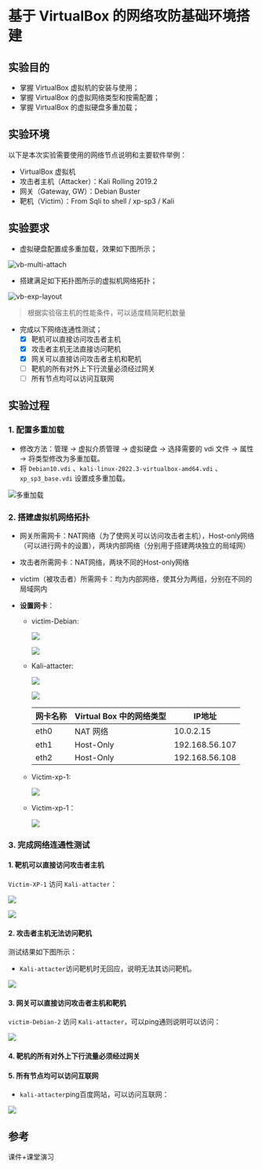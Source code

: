 # 基于 VirtualBox 的网络攻防基础环境搭建

## 实验目的

- 掌握 VirtualBox 虚拟机的安装与使用；
- 掌握 VirtualBox 的虚拟网络类型和按需配置；
- 掌握 VirtualBox 的虚拟硬盘多重加载；

## 实验环境

以下是本次实验需要使用的网络节点说明和主要软件举例：

- VirtualBox 虚拟机
- 攻击者主机（Attacker）：Kali Rolling 2019.2
- 网关（Gateway, GW）：Debian Buster
- 靶机（Victim）：From Sqli to shell / xp-sp3 / Kali

## 实验要求

- 虚拟硬盘配置成多重加载，效果如下图所示；

![vb-multi-attach](.\img1\vb-multi-attach.png)

- 搭建满足如下拓扑图所示的虚拟机网络拓扑；

![vb-exp-layout](.\img1\vb-exp-layout.png)

> 根据实验宿主机的性能条件，可以适度精简靶机数量

- 完成以下网络连通性测试；
  - [x] 靶机可以直接访问攻击者主机
  - [x] 攻击者主机无法直接访问靶机
  - [x] 网关可以直接访问攻击者主机和靶机
  - [ ] 靶机的所有对外上下行流量必须经过网关
  - [ ] 所有节点均可以访问互联网

## 实验过程

### 1. 配置多重加载

- 修改方法：管理 -> 虚拟介质管理 -> 虚拟硬盘 -> 选择需要的 vdi 文件 -> 属性 -> 将类型修改为多重加载。
- 将 `Debian10.vdi` 、`kali-linux-2022.3-virtualbox-amd64.vdi` 、`xp_sp3_base.vdi` 设置成多重加载。

![多重加载](img1/多重加载.png)

### 2. 搭建虚拟机网络拓扑

- 网关所需网卡：NAT网络（为了使网关可以访问攻击者主机），Host-only网络（可以进行网卡的设置），两块内部网络（分别用于搭建两块独立的局域网）

- 
  攻击者所需网卡：NAT网络，两块不同的Host-only网络


- victim（被攻击者）所需网卡：均为内部网络，使其分为两组，分别在不同的局域网内

- **设置网卡**：

  - victim-Debian:

    ![](img1/Debina网卡.png)

    ![](img1/DE.png)

  - Kali-attacter:

    ![](img1/KA网卡.png)

    ![](img1/AK.png)

    | 网卡名称 | Virtual Box 中的网络类型 | IP地址         |
    | -------- | ------------------------ | -------------- |
    | eth0     | NAT 网络                 | 10.0.2.15      |
    | eth1     | Host-Only                | 192.168.56.107 |
    | eth2     | Host-Only                | 192.168.56.108 |

  - Victim-xp-1:

    ![](img1/XP-1网卡.png)

  - Victim-xp-1：

    ![](img1/XP-2网卡.png)

    

### 3. 完成网络连通性测试

#### 1. 靶机可以直接访问攻击者主机

`Victim-XP-1` 访问 `Kali-attacter`：

![](img1/XP访问KA.png)

![](img1/DEpingKA.png)

#### 2. 攻击者主机无法访问靶机

测试结果如下图所示：

- `Kali-attacter`访问靶机时无回应，说明无法其访问靶机。

![](img1/KApingXP1.png)

#### 3. 网关可以直接访问攻击者主机和靶机

`victim-Debian-2` 访问 `Kali-attacter`，可以ping通则说明可以访问：

![](img1/DEpingKA.png)

#### 4. 靶机的所有对外上下行流量必须经过网关

#### 5. 所有节点均可以访问互联网

- `kali-attacter`ping百度网站，可以访问互联网：

![](img1/KApingbaidu.png)

## 参考

课件+课堂演习
